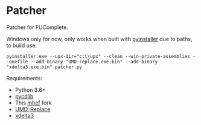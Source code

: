 # Patcher
Patcher for FUComplete.

Windows only for now, only works when built with [pyinstaller](https://github.com/pyinstaller/pyinstaller) due to paths, to build use:
```
pyinstaller.exe --upx-dir="c:\\upx" --clean --win-private-assemblies --onefile --add-binary "UMD-replace.exe;bin" --add-binary "xdelta3.exe;bin" patcher.py
```

Requirements:
- Python 3.6+
- [pycdlib](https://github.com/clalancette/pycdlib)
- This [mhef](https://github.com/IncognitoMan/mhef) fork
- [UMD-Replace](https://www.romhacking.net/utilities/891/)
- [xdelta3](https://github.com/jmacd/xdelta)

